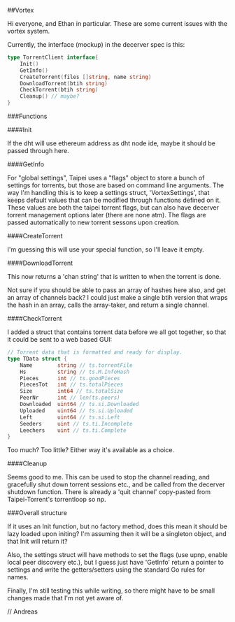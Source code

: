 ##Vortex

Hi everyone, and Ethan in particular. These are some current issues with the vortex system.

Currently, the interface (mockup) in the decerver spec is this:

```go
type TorrentClient interface{
    Init() 
    GetInfo()
    CreateTorrent(files []string, name string)
    DownloadTorrent(btih string)
    CheckTorrent(btih string)
    Cleanup() // maybe?
}
```

###Functions

####Init

If the dht will use  ethereum address as dht node ide, maybe it should be passed through here.

####GetInfo

For "global settings", Taipei uses a "flags" object to store a bunch of settings for torrents, but those are based on command line arguments. The way I'm handling this is to keep a settings struct, 'VortexSettings', that keeps default values that can be modified through functions defined on it. These values are both the taipei torrent flags, but can also have decerver torrent management options later (there are none atm). The flags are passed automatically to new torrent sessons upon creation.

####CreateTorrent

I'm guessing this will use your special function, so I'll leave it empty.

####DownloadTorrent

This now returns a 'chan string' that is written to when the torrent is done.

Not sure if you should be able to pass an array of hashes here also, and get an array of channels back? I could just make a single btih version that wraps the hash in an array, calls the array-taker, and return a single channel.

####CheckTorrent

I added a struct that contains torrent data before we all got together, so that it could be sent to a web based GUI:


```go
// Torrent data that is formatted and ready for display.
type TData struct {
	Name 		string // ts.torrentFile
	Hs			string // ts.M.InfoHash
	Pieces		int // ts.goodPieces
	PiecesTot 	int // ts.totalPieces
	Size		int64 // ts.totalSize
	PeerNr		int // len(ts.peers)
	Downloaded	uint64 // ts.si.Downloaded
	Uploaded	uint64 // ts.si.Uploaded
	Left		uint64 // ts.si.Left
	Seeders		uint // ts.ti.Incomplete
	Leechers	uint // ts.ti.Complete
}
```

Too much? Too little? Either way it's available as a choice.

####Cleanup

Seems good to me. This can be used to stop the channel reading, and gracefully shut down torrent sessions etc., and be called from the decerver shutdown function. There is already a 'quit channel' copy-pasted from Taipei-Torrent's torrentloop so np.

###Overall structure

If it uses an Init function, but no factory method, does this mean it should be lazy loaded upon initing? I'm assuming then it will be a singleton object, and that Init will return it?

Also, the settings struct will have methods to set the flags (use upnp, enable local peer discovery etc.), but I guess just have 'GetInfo' return a pointer to settings and write the getters/setters using the standard Go rules for names.

Finally, I'm still testing this while writing, so there might have to be small changes made that I'm not yet aware of.

// Andreas
